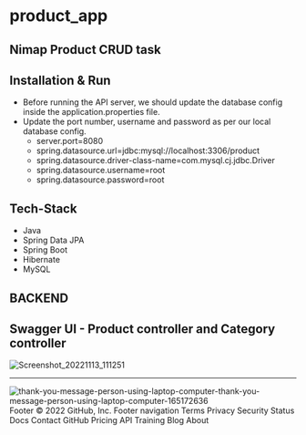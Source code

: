 # product_app
## Nimap Product CRUD task

 ## Installation & Run
 - Before running the API server, we should update the database config inside the application.properties file.
 - Update the port number, username and password as per our local database config.  
    - server.port=8080
    - spring.datasource.url=jdbc:mysql://localhost:3306/product
    - spring.datasource.driver-class-name=com.mysql.cj.jdbc.Driver
    - spring.datasource.username=root
    - spring.datasource.password=root

## Tech-Stack

- Java
- Spring Data JPA
- Spring Boot
- Hibernate
- MySQL

## BACKEND
## Swagger UI - Product controller and Category controller

![Screenshot_20221113_111251](https://user-images.githubusercontent.com/98097534/201515102-fce81584-441c-433d-8edf-0207708f042b.png)

<hr>

![thank-you-message-person-using-laptop-computer-thank-you-message-person-using-laptop-computer-165172636](https://user-images.githubusercontent.com/97676470/193455146-6d60ca42-0811-46b0-ad3f-0c49a1296fa5.jpg)
Footer
© 2022 GitHub, Inc.
Footer navigation
Terms
Privacy
Security
Status
Docs
Contact GitHub
Pricing
API
Training
Blog
About
